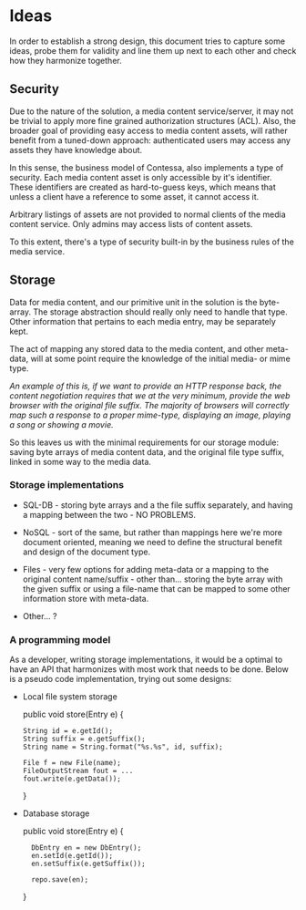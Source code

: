 Ideas
=====

In order to establish a strong design, this document tries to capture some
ideas, probe them for validity and line them up next to each other and check
how they harmonize together.

Security
--------
Due to the nature of the solution, a media content service/server, it may not
be trivial to apply more fine grained authorization structures (ACL). Also, the
broader goal of providing easy access to media content assets, will rather
benefit from a tuned-down approach: authenticated users may access any assets
they have knowledge about.

In this sense, the business model of Contessa, also implements a type of
security. Each media content asset is only accessible by it's identifier. These
identifiers are created as hard-to-guess keys, which means that unless a client
have a reference to some asset, it cannot access it.

Arbitrary listings of assets are not provided to normal clients of the media
content service. Only admins may access lists of content assets.

To this extent, there's a type of security built-in by the business rules of
the media service.

Storage
-------

Data for media content, and our primitive unit in the solution is the byte-
array. The storage abstraction should really only need to handle that type.
Other information that pertains to each media entry, may be separately kept.

The act of mapping any stored data to the media content, and other meta-data,
will at some point require the knowledge of the initial media- or mime type.

_An example of this is, if we want to provide an HTTP response back, the
content negotiation requires that we at the very minimum, provide the web
browser with the original file suffix. The majority of browsers will correctly
map such a response to a proper mime-type, displaying an image, playing a song
or showing a movie._

So this leaves us with the minimal requirements for our storage module: saving
byte arrays of media content data, and the original file type suffix, linked in
some way to the media data.

### Storage implementations

* SQL-DB - storing byte arrays and a the file suffix separately, and having
  a mapping between the two - NO PROBLEMS.

* NoSQL - sort of the same, but rather than mappings here we're more document
  oriented, meaning we need to define the structural benefit and design of the
  document type.

* Files - very few options for adding meta-data or a mapping to the original
  content name/suffix - other than... storing the byte array with the given
  suffix or using a file-name that can be mapped to some other information
  store with meta-data.

* Other... ?

### A programming model

As a developer, writing storage implementations, it would be a optimal to have
an API that harmonizes with most work that needs to be done. Below is a pseudo
code implementation, trying out some designs:

* Local file system storage

    public void store(Entry e) {

      String id = e.getId();
      String suffix = e.getSuffix();
      String name = String.format("%s.%s", id, suffix);

      File f = new File(name);
      FileOutputStream fout = ...
      fout.write(e.getData());

    }

* Database storage

    public void store(Entry e) {

        DbEntry en = new DbEntry();
        en.setId(e.getId());
        en.setSuffix(e.getSuffix());

        repo.save(en);
    }
